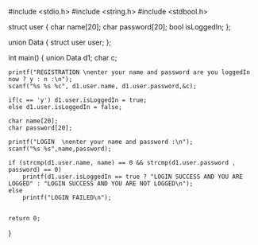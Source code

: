 #include <stdio.h>
#include <string.h>
#include <stdbool.h>

struct user
{
    char name[20];
    char password[20];
    bool isLoggedIn;
};

union Data
{
    struct user user;
};

int main()
{
    union Data d1;
    char c;
    
    printf("REGISTRATION \nenter your name and password are you loggedIn now ? y : n :\n");
    scanf("%s %s %c", d1.user.name, d1.user.password,&c);

    if(c == 'y') d1.user.isLoggedIn = true;
    else d1.user.isLoggedIn = false;

    char name[20];
    char password[20];

    printf("LOGIN  \nenter your name and password :\n");
    scanf("%s %s",name,password);
    
    if (strcmp(d1.user.name, name) == 0 && strcmp(d1.user.password , password) == 0)
        printf(d1.user.isLoggedIn == true ? "LOGIN SUCCESS AND YOU ARE LOGGED" : "LOGIN SUCCESS AND YOU ARE NOT LOGGED\n");
    else
        printf("LOGIN FAILED\n");


    return 0;
}

